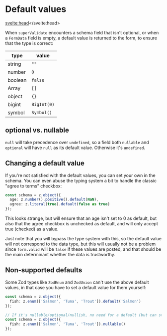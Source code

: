 # Default values

<svelte:head><title>Default values</title></svelte:head>

When `superValidate` encounters a schema field that isn't optional, or when a `FormData` field is empty, a default value is returned to the form, to ensure that the type is correct:

| type    | value           |
| ------- | --------------- |
| string  | `""`            |
| number  | `0`             |
| boolean | `false`         |
| Array   | `[]`            |
| object  | `{}`            |
| bigint  | `BigInt(0)`     |
| symbol  | `Symbol()`      |

## optional vs. nullable

`null` will take precedence over `undefined`, so a field both `nullable` and `optional` will have `null` as its default value. Otherwise it's `undefined`.

## Changing a default value

If you're not satisfied with the default values, you can set your own in the schema. You can even abuse the typing system a bit to handle the classic "agree to terms" checkbox:

```ts
const schema = z.object({
  age: z.number().positive().default(NaN),
  agree: z.literal(true).default(false as true)
});
```

This looks strange, but will ensure that an age isn't set to 0 as default, but also that the agree checkbox is unchecked as default, and will only accept true (checked) as a value.

Just note that you will bypass the type system with this, so the default value will not correspond to the data type, but this will usually not be a problem since `form.valid` will be `false` if these values are posted, and that should be the main determinant whether the data is trustworthy.

## Non-supported defaults

Some Zod types like `ZodEnum` and `ZodUnion` can't use the above default values, in that case you have to set a default value for them yourself:

```ts
const schema = z.object({
  fish: z.enum(['Salmon', 'Tuna', 'Trout']).default('Salmon')
});

// If it's nullable/optional/nullish, no need for a default (but can still be set).
const schema = z.object({
  fish: z.enum(['Salmon', 'Tuna', 'Trout']).nullable()
});
```
